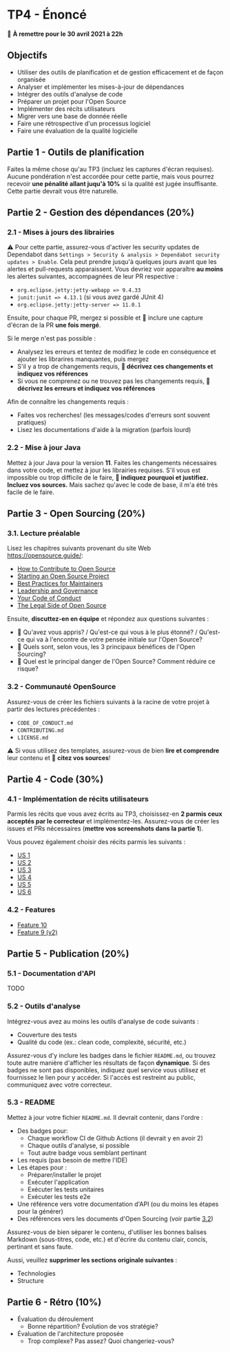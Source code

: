 # TP4 - Énoncé

:calendar: **À remettre pour le 30 avril 2021 à 22h**

## Objectifs

- Utiliser des outils de planification et de gestion efficacement et de façon organisée
- Analyser et implémenter les mises-à-jour de dépendances
- Intégrer des outils d'analyse de code
- Préparer un projet pour l'Open Source
- Implémenter des récits utilisateurs
- Migrer vers une base de donnée réelle
- Faire une rétrospective d'un processus logiciel
- Faire une évaluation de la qualité logicielle

## Partie 1 - Outils de planification

Faites la même chose qu'au TP3 (incluez les captures d'écran requises). Aucune pondération n'est accordée pour cette partie, mais vous pourrez recevoir **une pénalité allant juqu'à 10%** si la qualité est jugée insuffisante. Cette partie devrait vous être naturelle.

## Partie 2 - Gestion des dépendances (20%)

### 2.1 - Mises à jours des librairies

:warning: Pour cette partie, assurez-vous d'activer les security updates de Dependabot dans `Settings > Security & analysis > Dependabot security updates > Enable`. Cela peut prendre jusqu'à quelques jours avant que les alertes et pull-requests apparaissent. Vous devriez voir apparaître **au moins** les alertes suivantes, accompagnées de leur PR respective :

- `org.eclipse.jetty:jetty-webapp => 9.4.33`
- `junit:junit => 4.13.1` (si vous avez gardé JUnit 4)
- `org.eclipse.jetty:jetty-server => 11.0.1`

Ensuite, pour chaque PR, mergez si possible et :scroll: inclure une capture d'écran de la PR **une fois mergé**.

Si le merge n'est pas possible :

- Analysez les erreurs et tentez de modifiez le code en conséquence et ajouter les librarires manquantes, puis mergez
- S'il y a trop de changements requis, **:scroll: décrivez ces changements et indiquez vos références**
- Si vous ne comprenez ou ne trouvez pas les changements requis, **:scroll: décrivez les erreurs et indiquez vos références**

Afin de connaître les changements requis :

- Faites vos recherches! (les messages/codes d'erreurs sont souvent pratiques)
- Lisez les documentations d'aide à la migration (parfois lourd)

### 2.2 - Mise à jour Java

Mettez à jour Java pour la version **11**. Faites les changements nécessaires dans votre code, et mettez à jour les librairies requises. S'il vous est impossible ou trop difficile de le faire, **:scroll: indiquez pourquoi et justifiez. Incluez vos sources.** Mais sachez qu'avec le code de base, il m'a été très facile de le faire.

## Partie 3 - Open Sourcing (20%)

### 3.1. Lecture préalable

Lisez les chapitres suivants provenant du site Web <https://opensource.guide/>:

- [How to Contribute to Open Source](https://opensource.guide/how-to-contribute/)
- [Starting an Open Source Project](https://opensource.guide/starting-a-project/)
- [Best Practices for Maintainers](https://opensource.guide/best-practices/)
- [Leadership and Governance](https://opensource.guide/leadership-and-governance/)
- [Your Code of Conduct](https://opensource.guide/code-of-conduct/)
- [The Legal Side of Open Source](https://opensource.guide/legal/)

Ensuite, **discuttez-en en équipe** et répondez aux questions suivantes :

- :scroll: Qu'avez vous appris? / Qu'est-ce qui vous à le plus étonné? / Qu'est-ce qui va à l'encontre de votre pensée initiale sur l'Open Source?
- :scroll: Quels sont, selon vous, les 3 principaux bénéfices de l'Open Sourcing?
- :scroll: Quel est le principal danger de l'Open Source? Comment réduire ce risque?

### 3.2 - Communauté OpenSource

Assurez-vous de créer les fichiers suivants à la racine de votre projet à partir des lectures précédentes :

- `CODE_OF_CONDUCT.md`
- `CONTRIBUTING.md`
- `LICENSE.md`

:warning: Si vous utilisez des templates, assurez-vous de bien **lire et comprendre** leur contenu et :scroll: **citez vos sources**!

## Partie 4 - Code (30%)

### 4.1 - Implémentation de récits utilisateurs

Parmis les récits que vous avez écrits au TP3, choisissez-en **2 parmis ceux acceptés par le correcteur** et implémentez-les. Assurez-vous de créer les issues et PRs nécessaires (**mettre vos screenshots dans la partie 1**).

Vous pouvez également choisir des récits parmis les suivants :

- [US 1](./user-stories/us1.md)
- [US 2](./user-stories/us2.md)
- [US 3](./user-stories/us3.md)
- [US 4](./user-stories/us4.md)
- [US 5](./user-stories/us5.md)
- [US 6](./user-stories/us6.md)

### 4.2 - Features

- [Feature 10](./features/feature10.md)
- [Feature 9 (v2)](./features/feature9-v2.md)

## Partie 5 - Publication (20%)

### 5.1 - Documentation d'API

TODO

### 5.2 - Outils d'analyse

Intégrez-vous avez au moins les outils d'analyse de code suivants :

- Couverture des tests
- Qualité du code (ex.: clean code, complexité, sécurité, etc.)

Assurez-vous d'y inclure les badges dans le fichier `README.md`, ou trouvez toute autre manière d'afficher les résultats de façon **dynamique**. Si des badges ne sont pas disponibles, indiquez quel service vous utilisez et fournissez le lien pour y accéder. Si l'accès est restreint au public, communiquez avec votre correcteur.

### 5.3 - README

Mettez à jour votre fichier `README.md`. Il devrait contenir, dans l'ordre :

- Des badges pour:
  - Chaque workflow CI de Github Actions (il devrait y en avoir 2)
  - Chaque outils d'analyse, si possible
  - Tout autre badge vous semblant pertinant
- Les requis (pas besoin de mettre l'IDE)
- Les étapes pour :
  - Préparer/installer le projet
  - Exécuter l'application
  - Exécuter les tests unitaires
  - Exécuter les tests e2e
- Une référence vers votre documentation d'API (ou du moins les étapes pour la générer)
- Des références vers les documents d'Open Sourcing (voir partie [3.2](#32---communauté-opensource))

Assurez-vous de bien séparer le contenu, d'utiliser les bonnes balises Markdown (sous-titres, code, etc.) et d'écrire du contenu clair, concis, pertinant et sans faute.

Aussi, veuillez **supprimer les sections originale suivantes** :

- Technologies
- Structure

## Partie 6 - Rétro (10%)

- Évaluation du déroulement
  - Bonne répartition? Évolution de vos stratégie?
- Évaluation de l'architecture proposée
  - Trop complexe? Pas assez? Quoi changeriez-vous?
